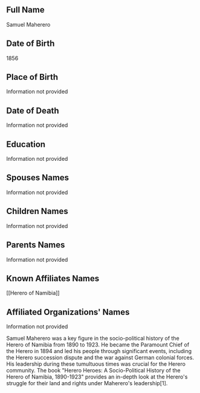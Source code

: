 
## Full Name
Samuel Maherero

## Date of Birth
1856

## Place of Birth
Information not provided

## Date of Death
Information not provided

## Education
Information not provided

## Spouses Names
Information not provided

## Children Names
Information not provided

## Parents Names
Information not provided

## Known Affiliates Names
[[Herero of Namibia]]

## Affiliated Organizations' Names
Information not provided

Samuel Maherero was a key figure in the socio-political history of the Herero of Namibia from 1890 to 1923. He became the Paramount Chief of the Herero in 1894 and led his people through significant events, including the Herero succession dispute and the war against German colonial forces. His leadership during these tumultuous times was crucial for the Herero community. The book "Herero Heroes: A Socio-Political History of the Herero of Namibia, 1890-1923" provides an in-depth look at the Herero's struggle for their land and rights under Maherero's leadership[1]. 

